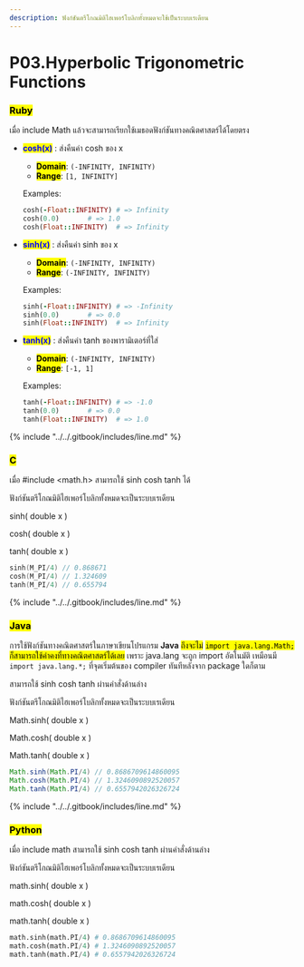 ```yaml
---
description: ฟังก์ชันตรีโกณมิติไฮเพอร์โบลิกทั้งหมดจะใช้เป็นระบบเรเดียน
---
```


# P03.Hyperbolic Trigonometric Functions

### <mark style="color:$danger;">Ruby</mark>

เมื่อ include Math แล้วจะสามารถเรียกใช้เมธอดฟังก์ชันทางคณิตศาสตร์ได้โดยตรง

*   <mark style="color:blue;">**cosh(x)**</mark> : ส่งคืนค่า cosh ของ x

    * <mark style="color:$success;">**Domain**</mark>:  `(-INFINITY, INFINITY)`
    * <mark style="color:$warning;">**Range**</mark>:  `[1, INFINITY]`&#x20;

    Examples:

    ```ruby
    cosh(-Float::INFINITY) # => Infinity
    cosh(0.0)       # => 1.0
    cosh(Float::INFINITY)  # => Infinity
    ```
*   <mark style="color:blue;">**sinh(x)**</mark> : ส่งคืนค่า sinh ของ x

    * <mark style="color:$success;">**Domain**</mark>:  `(-INFINITY, INFINITY)`
    * <mark style="color:$warning;">**Range**</mark>:  `(-INFINITY, INFINITY)`&#x20;

    Examples:

    ```ruby
    sinh(-Float::INFINITY) # => -Infinity
    sinh(0.0)       # => 0.0
    sinh(Float::INFINITY)  # => Infinity
    ```
*   <mark style="color:blue;">**tanh(x)**</mark> : ส่งคืนค่า tanh ของพารามิเตอร์ที่ใส่

    * <mark style="color:$success;">**Domain**</mark>:  `(-INFINITY, INFINITY)`
    * <mark style="color:$warning;">**Range**</mark>:  `[-1, 1]`&#x20;

    Examples:

    ```ruby
    tanh(-Float::INFINITY) # => -1.0
    tanh(0.0)       # => 0.0
    tanh(Float::INFINITY)  # => 1.0
    ```

{% include "../../.gitbook/includes/line.md" %}

### <mark style="color:$danger;">C</mark>

เมื่อ #include \<math.h> สามารถใช้ sinh cosh tanh ได้

ฟังก์ชันตรีโกณมิติไฮเพอร์โบลิกทั้งหมดจะเป็นระบบเรเดียน

sinh( double x )

cosh( double x )

tanh( double x )

```c
sinh(M_PI/4) // 0.868671
cosh(M_PI/4) // 1.324609
tanh(M_PI/4) // 0.655794
```

{% include "../../.gitbook/includes/line.md" %}

### <mark style="color:$danger;">Java</mark>

การใช้ฟังก์ชันทางคณิตศาสตร์ในภาษาเขียนโปรแกรม **Java** <mark style="color:$info;">ถึงจะไม่</mark> <mark style="color:$info;"></mark><mark style="color:$info;">`import java.lang.Math;`</mark> <mark style="color:$info;"></mark><mark style="color:$info;">ก็สามารถใช้ค่าคงที่ทางคณิตศาสตร์ได้เลย</mark> เพราะ java.lang จะถูก import อัตโนมัติ เหมือนมี `import java.lang.*;` ที่จุดเริ่มต้นของ compiler ทันทีหลังจาก package ใดก็ตาม

สามารถใช้ sinh cosh tanh ผ่านคำสั่งด้านล่าง

ฟังก์ชันตรีโกณมิติไฮเพอร์โบลิกทั้งหมดจะเป็นระบบเรเดียน

Math.sinh( double x )

Math.cosh( double x )

Math.tanh( double x )

```java
Math.sinh(Math.PI/4) // 0.8686709614860095
Math.cosh(Math.PI/4) // 1.3246090892520057
Math.tanh(Math.PI/4) // 0.6557942026326724
```

{% include "../../.gitbook/includes/line.md" %}

### <mark style="color:$danger;">Python</mark>

เมื่อ include math สามารถใช้ sinh cosh tanh ผ่านคำสั่งด้านล่าง

ฟังก์ชันตรีโกณมิติไฮเพอร์โบลิกทั้งหมดจะเป็นระบบเรเดียน

math.sinh( double x )

math.cosh( double x )

math.tanh( double x )

```python
math.sinh(math.PI/4) # 0.8686709614860095
math.cosh(math.PI/4) # 1.3246090892520057
math.tanh(math.PI/4) # 0.6557942026326724
```

